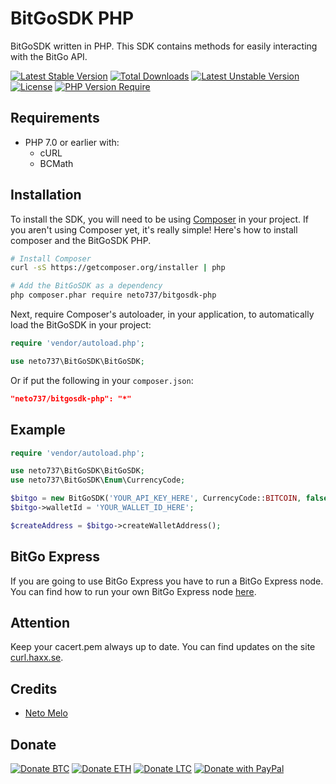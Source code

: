 
# BitGoSDK PHP

BitGoSDK written in PHP. This SDK contains methods for easily interacting with the BitGo API.

[![Latest Stable Version](https://poser.pugx.org/neto737/bitgosdk-php/version?style=for-the-badge)](https://packagist.org/packages/neto737/bitgosdk-php)
[![Total Downloads](https://poser.pugx.org/neto737/bitgosdk-php/downloads?style=for-the-badge)](https://packagist.org/packages/neto737/bitgosdk-php)
[![Latest Unstable Version](https://poser.pugx.org/neto737/bitgosdk-php/v/unstable?style=for-the-badge)](//packagist.org/packages/neto737/bitgosdk-php)
[![License](https://poser.pugx.org/neto737/bitgosdk-php/license?style=for-the-badge)](https://packagist.org/packages/neto737/bitgosdk-php)
[![PHP Version Require](https://poser.pugx.org/neto737/bitgosdk-php/require/php?style=for-the-badge)](https://packagist.org/packages/neto737/bitgosdk-php)

## Requirements

- PHP 7.0 or earlier with:
  - cURL
  - BCMath

## Installation

To install the SDK, you will need to be using [Composer](http://getcomposer.org/) in your project. If you aren't using Composer yet, it's really simple! Here's how to install composer and the BitGoSDK PHP.

```sh
# Install Composer
curl -sS https://getcomposer.org/installer | php

# Add the BitGoSDK as a dependency
php composer.phar require neto737/bitgosdk-php
```

Next, require Composer's autoloader, in your application, to automatically load the BitGoSDK in your project:

```php
require 'vendor/autoload.php';

use neto737\BitGoSDK\BitGoSDK;
```

Or if put the following in your `composer.json`:

```json
"neto737/bitgosdk-php": "*"
```
  
## Example

```php
require 'vendor/autoload.php';

use neto737\BitGoSDK\BitGoSDK;
use neto737\BitGoSDK\Enum\CurrencyCode;

$bitgo = new BitGoSDK('YOUR_API_KEY_HERE', CurrencyCode::BITCOIN, false);
$bitgo->walletId = 'YOUR_WALLET_ID_HERE';

$createAddress = $bitgo->createWalletAddress();
```

## BitGo Express

If you are going to use BitGo Express you have to run a BitGo Express node. You can find how to run your own BitGo Express node [here](https://github.com/BitGo/BitGoJS/blob/master/modules/express/README.md).

## Attention

Keep your cacert.pem always up to date. You can find updates on the site [curl.haxx.se](https://curl.haxx.se/docs/caextract.html).

## Credits

- [Neto Melo](https://github.com/neto737)

## Donate

[![Donate BTC](https://img.shields.io/badge/donate-BTC-ff9900.svg?style=for-the-badge)](https://www.blockchain.com/btc/address/bc1pduj90df9cs3md3gym3q809slfv2x5phnpv8xznajys5q3tlulnzqt3flwn)
[![Donate ETH](https://img.shields.io/badge/donate-ETH-3C3C3D.svg?style=for-the-badge)](https://etherscan.io/address/0xeef9220639F14E7A0FD825AAAd0574e5a8aD7A4B)
[![Donate LTC](https://img.shields.io/badge/donate-LTC-D3D3D3.svg?style=for-the-badge)](https://blockchair.com/litecoin/address/ltc1q508qfkd09vyya6c5zkfx4r248pf3ezj9ngjdr2)
[![Donate with PayPal](https://img.shields.io/badge/donate-PayPal-blue.svg?style=for-the-badge)](https://www.paypal.com/donate/?business=T7RVRCXLZXB58&no_recurring=0&currency_code=USD)
